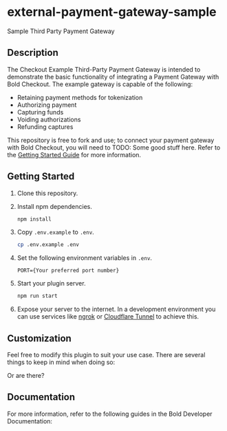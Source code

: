 # external-payment-gateway-sample

Sample Third Party Payment Gateway

## Description

The Checkout Example Third-Party Payment Gateway is intended to demonstrate the basic functionality of integrating a Payment Gateway with Bold Checkout. The example gateway is capable of the following:

- Retaining payment methods for tokenization
- Authorizing payment
- Capturing funds
- Voiding authorizations
- Refunding captures

This repository is free to fork and use; to connect your payment gateway with Bold Checkout, you will need to TODO: Some good stuff here. Refer to the [Getting Started Guide](https://developer.boldcommerce.com/default/guides/checkout/plugins/getting-started) for more information.

## Getting Started

1. Clone this repository.

2. Install npm dependencies.

   ```sh
   npm install
   ```

3. Copy `.env.example` to `.env`.

   ```sh
   cp .env.example .env
   ```

4. Set the following environment variables in `.env`.

   ```.env
   PORT={Your preferred port number}
   ```

5. Start your plugin server.

   ```sh
   npm run start
   ```

6. Expose your server to the internet. In a development environment you can use services like [ngrok](https://ngrok.com/) or [Cloudflare Tunnel](https://blog.cloudflare.com/tunnel-for-everyone/) to achieve this.

## Customization

Feel free to modify this plugin to suit your use case. There are several things to keep in mind when doing so:

Or are there?

## Documentation

For more information, refer to the following guides in the Bold Developer Documentation:

